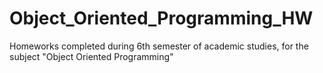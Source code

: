 # Object_Oriented_Programming_HW
Homeworks completed during 6th semester of academic studies, for the subject "Object Oriented Programming"
